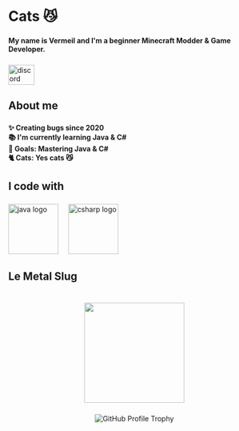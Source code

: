 <h1 align="left">Cats 😼</h1>

###

<h4 align="left">My name is Vermeil and I'm a beginner Minecraft Modder & Game Developer.</h4>

###

<div align="left">
  <a href="https://discord.gg/4rrr6TdTsK" target="_blank">
    <img src="https://raw.githubusercontent.com/maurodesouza/profile-readme-generator/master/src/assets/icons/social/discord/default.svg" width="52" height="40" alt="discord logo"  />
  </a>
</div>

###

<h2 align="left">About me</h2>

###

<h4 align="left">✨ Creating bugs since 2020<br>📚 I'm currently learning Java & C#<br>🎯 Goals: Mastering Java & C#<br>🐈 Cats: Yes cats 😼</h4>

###

<h2 align="left">I code with</h2>

###

<div align="left">
  <img src="https://cdn.jsdelivr.net/gh/devicons/devicon/icons/java/java-original.svg" height="100" alt="java logo"  />
  <img width="12" />
  <img src="https://cdn.jsdelivr.net/gh/devicons/devicon/icons/csharp/csharp-original.svg" height="100" alt="csharp logo"  />
</div>

###

<h2 align="left">Le Metal Slug</h2>

###

<br clear="both">

<div align="center">
  <img height="200" src="https://i.imgur.com/rxboDsL.gif"  />
</div>

###

<div align="center">
  <img src="https://github-profile-trophy.vercel.app/?username=VermeilChan-ma&theme=onedark-frame=true-no-bg=false-w=15&margin-h=15" alt="GitHub Profile Trophy" />
</div>
